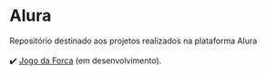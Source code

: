 # Alura
 Repositório destinado aos projetos realizados na plataforma Alura <br> <br>
 ✔️ [Jogo da Forca](https://github.com/victoriaferrarese/Alura/tree/main/JogoDaForcaEmC) (em desenvolvimento).
